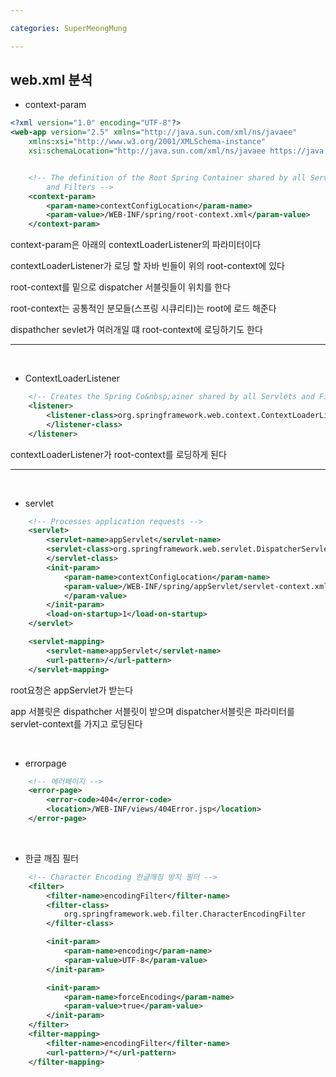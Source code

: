 ```yaml
---

categories: SuperMeongMung

---
```



web.xml 분석
---


- context-param

```xml
<?xml version="1.0" encoding="UTF-8"?>
<web-app version="2.5" xmlns="http://java.sun.com/xml/ns/javaee"
	xmlns:xsi="http://www.w3.org/2001/XMLSchema-instance"
	xsi:schemaLocation="http://java.sun.com/xml/ns/javaee https://java.sun.com/xml/ns/javaee/web-app_2_5.xsd">


	<!-- The definition of the Root Spring Container shared by all Servlets 
		and Filters -->
	<context-param>
		<param-name>contextConfigLocation</param-name>
		<param-value>/WEB-INF/spring/root-context.xml</param-value>
	</context-param>
```


context-param은 아래의 contextLoaderListener의 파라미터이다

contextLoaderListener가 로딩 할 자바 빈들이 위의 root-context에 있다

root-context를 밑으로 dispatcher 서블릿들이 위치를 한다 

root-context는 공통적인 분모들(스프링 시큐리티)는 root에 로드 해준다

dispathcher sevlet가 여러개일 떄 root-context에 로딩하기도 한다 


* * * 

&nbsp;

- ContextLoaderListener


```xml
	<!-- Creates the Spring Co&nbsp;ainer shared by all Servlets and Filters -->
	<listener>
		<listener-class>org.springframework.web.context.ContextLoaderListener
		</listener-class>
	</listener>
```

contextLoaderListener가 root-context를 로딩하게 된다

* * * 

&nbsp;
- servlet

```xml
	<!-- Processes application requests -->
	<servlet>
		<servlet-name>appServlet</servlet-name>
		<servlet-class>org.springframework.web.servlet.DispatcherServlet
		</servlet-class>
		<init-param>
			<param-name>contextConfigLocation</param-name>
			<param-value>/WEB-INF/spring/appServlet/servlet-context.xml
			</param-value>
		</init-param>
		<load-on-startup>1</load-on-startup>
	</servlet>

	<servlet-mapping>
		<servlet-name>appServlet</servlet-name>
		<url-pattern>/</url-pattern>
	</servlet-mapping>
```

root요청은 appServlet가 받는다 

app 서블릿은 dispathcher 서블릿이 받으며 dispatcher서블릿은 
파라미터를 servlet-context를 가지고 로딩된다 


&nbsp;

- errorpage

```xml
	<!-- 에러페이지 -->
	<error-page>
		<error-code>404</error-code>
		<location>/WEB-INF/views/404Error.jsp</location>
	</error-page>
```


&nbsp;

- 한글 깨짐 필터


```xml
	<!-- Character Encoding 한글깨짐 방지 필터 -->
	<filter>
		<filter-name>encodingFilter</filter-name>
		<filter-class>
			org.springframework.web.filter.CharacterEncodingFilter
		</filter-class>

		<init-param>
			<param-name>encoding</param-name>
			<param-value>UTF-8</param-value>
		</init-param>

		<init-param>
			<param-name>forceEncoding</param-name>
			<param-value>true</param-value>
		</init-param>
	</filter>
	<filter-mapping>
		<filter-name>encodingFilter</filter-name>
		<url-pattern>/*</url-pattern>
	</filter-mapping>

```